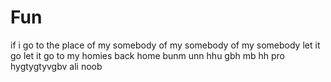 # Fun

if i go to the place of my somebody of my somebody of my somebody 
let it go let it go to my homies back home
bunm unn hhu gbh mb hh pro 
hygtygtyvgbv ali noob 
